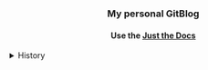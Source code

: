 <div align="center">
<h3>My personal GitBlog</h3>
<h4>Use the <a href='https://just-the-docs.com/'>Just the Docs</a></h4>
</div>

<details>
  <summary>History</summary>
  <div align="left">
    <h4>2024-12-05</h4>
    <h5>- 한글검색기능 수정 / <a href ='https://devshjeon.github.io/12'>참고</a></h5>
    <h4>2024-12-06</h4>
    <h5>- 카테고리 분류 및 최적화 / <a href ='https://github.com/pozuhtuhv/pozuhtuhv.github.io/tree/main/docs'>참고</a></h5>
    <h4>2024-12-23 ~ 2024-12-27</h4>
    <h5>- 사이트맵 세팅 / <a href ='https://github.com/pozuhtuhv/pozuhtuhv.github.io/blob/main/sitemap.xml'>참고1</a> <a href ='https://pozuhtuhv.github.io/etc/blog/blog-2'>참고2 </a></h5>
    <h4>2024-12-31</h4>
    <h5>- 카테고리 분류 및 최적화 / <a href ='https://github.com/pozuhtuhv/pozuhtuhv.github.io/tree/main/docs'>참고</a></h5>
    <h4>2025-01-03 ~ ing</h4>
    <h5>- 테마 레퍼런스 서치</h5>
    <h5>- Read the Docs - 테마 선정 진행중 (20250103 ~ ) / <a href ='https://about.readthedocs.com/'>참고</a></h5>
    <h5>- Documentation-theme - 테마 선정 진행중 (20250104 ~ ) / <a href ='https://github.com/tomjoht/documentation-theme-jekyll/tree/gh-pages/'>참고</a></h5>
  </div>
</details>

